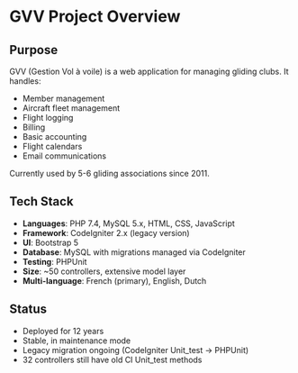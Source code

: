 # GVV Project Overview

## Purpose
GVV (Gestion Vol à voile) is a web application for managing gliding clubs. It handles:
- Member management
- Aircraft fleet management
- Flight logging
- Billing
- Basic accounting
- Flight calendars
- Email communications

Currently used by 5-6 gliding associations since 2011.

## Tech Stack
- **Languages**: PHP 7.4, MySQL 5.x, HTML, CSS, JavaScript
- **Framework**: CodeIgniter 2.x (legacy version)
- **UI**: Bootstrap 5
- **Database**: MySQL with migrations managed via CodeIgniter
- **Testing**: PHPUnit
- **Size**: ~50 controllers, extensive model layer
- **Multi-language**: French (primary), English, Dutch

## Status
- Deployed for 12 years
- Stable, in maintenance mode
- Legacy migration ongoing (CodeIgniter Unit_test → PHPUnit)
- 32 controllers still have old CI Unit_test methods
